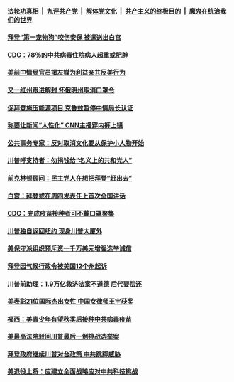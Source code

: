 

####  [法轮功真相](../../../../basic/blob/master/README.md?t=03100401) &nbsp;|&nbsp; [九评共产党](../../../../9ping.md/blob/master/README.md?t=03100401) &nbsp;|&nbsp; [解体党文化](../../../../jtdwh.md/blob/master/README.md?t=03100401)  &nbsp;|&nbsp; [共产主义的终极目的](../../../../gczydzjmd.md/blob/master/README.md?t=03100401) &nbsp;|&nbsp; [魔鬼在统治我们的世界](../../../../mgztzwmdsj.md/blob/master/README.md?t=03100401) 

#### [拜登“第一宠物狗”咬伤安保 被遣送出白宫](../pages/soh6/482462.md?t=03100401) 
#### [CDC：78％的中共病毒住院病人超重或肥胖](../pages/soh6/482471.md?t=03100401) 
#### [美前中情局官员揭左媒为利益亲共反美行为](../pages/soh6/482447.md?t=03100401) 
#### [又一红州跟进解封 怀俄明州取消口罩令](../pages/soh6/482450.md?t=03100401) 
#### [促拜登施压能源项目 克鲁兹暂停中情局长认证](../pages/soh6/482393.md?t=03100401) 
#### [称要让新闻“人性化” CNN主播穿内裤上镜](../pages/soh6/482429.md?t=03100401) 
#### [公共事务专家：反对取消文化要从保护小人物开始](../pages/soh6/482423.md?t=03100401) 
#### [川普吁支持者：勿捐钱给“名义上的共和党人”](../pages/soh6/482396.md?t=03100401) 
#### [前克林顿顾问：民主党人在想把拜登“赶出去”](../pages/soh6/482219.md?t=03100401) 
#### [白宫：拜登或在周四发表任上首次全国讲话](../pages/soh6/482195.md?t=03100401) 
#### [CDC：完成疫苗接种者可不戴口罩聚集](../pages/soh6/482162.md?t=03100401) 
#### [川普独自返回纽约 现身川普大厦外](../pages/soh6/482165.md?t=03100401) 
#### [美保守派组织预斥资一千万美元增强选举诚信](../pages/soh6/482102.md?t=03100401) 
#### [拜登因气候行政令被美国12个州起诉](../pages/soh6/482153.md?t=03100401) 
#### [川普前助理：1.9万亿救济法案不道德 后代要偿还](../pages/soh6/482129.md?t=03100401) 
#### [美表彰21位国际杰出女性 中国女律师王宇获奖](../pages/soh6/482123.md?t=03100401) 
#### [福西：美青少年有望秋季后接种中共病毒疫苗](../pages/soh6/482099.md?t=03100401) 
#### [美最高法院驳回川普最后一例挑战选举案](../pages/soh6/482096.md?t=03100401) 
#### [拜登政府继续川普对台政策 中共跳脚威胁](../pages/soh6/482090.md?t=03100401) 
#### [美退役上将：应建立全面战略应对中共科技挑战](../pages/soh6/482081.md?t=03100401) 
